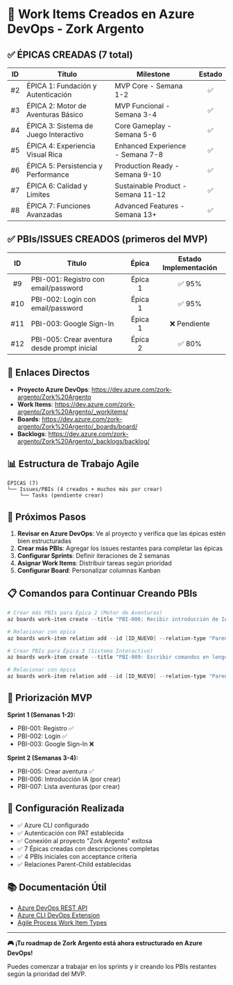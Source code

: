 # 🎉 Work Items Creados en Azure DevOps - Zork Argento

## ✅ **ÉPICAS CREADAS** (7 total)

| ID | Título | Milestone | Estado |
|:--:|--------|-----------|:------:|
| #2 | ÉPICA 1: Fundación y Autenticación | MVP Core - Semana 1-2 | ✅ |
| #3 | ÉPICA 2: Motor de Aventuras Básico | MVP Funcional - Semana 3-4 | ✅ |
| #4 | ÉPICA 3: Sistema de Juego Interactivo | Core Gameplay - Semana 5-6 | ✅ |
| #5 | ÉPICA 4: Experiencia Visual Rica | Enhanced Experience - Semana 7-8 | ✅ |
| #6 | ÉPICA 5: Persistencia y Performance | Production Ready - Semana 9-10 | ✅ |
| #7 | ÉPICA 6: Calidad y Límites | Sustainable Product - Semana 11-12 | ✅ |
| #8 | ÉPICA 7: Funciones Avanzadas | Advanced Features - Semana 13+ | ✅ |

## ✅ **PBIs/ISSUES CREADOS** (primeros del MVP)

| ID | Título | Épica | Estado Implementación |
|:--:|--------|:-----:|:--------------------:|
| #9 | PBI-001: Registro con email/password | Épica 1 | ✅ 95% |
| #10 | PBI-002: Login con email/password | Épica 1 | ✅ 95% |
| #11 | PBI-003: Google Sign-In | Épica 1 | ❌ Pendiente |
| #12 | PBI-005: Crear aventura desde prompt inicial | Épica 2 | ✅ 80% |

## 🔗 **Enlaces Directos**

- **Proyecto Azure DevOps**: https://dev.azure.com/zork-argento/Zork%20Argento
- **Work Items**: https://dev.azure.com/zork-argento/Zork%20Argento/_workitems/
- **Boards**: https://dev.azure.com/zork-argento/Zork%20Argento/_boards/board/
- **Backlogs**: https://dev.azure.com/zork-argento/Zork%20Argento/_backlogs/backlog/

## 📊 **Estructura de Trabajo Agile**

```
ÉPICAS (7) 
└── Issues/PBIs (4 creados + muchos más por crear)
    └── Tasks (pendiente crear)
```

## 🚀 **Próximos Pasos**

1. **Revisar en Azure DevOps**: Ve al proyecto y verifica que las épicas estén bien estructuradas
2. **Crear más PBIs**: Agregar los issues restantes para completar las épicas
3. **Configurar Sprints**: Definir iteraciones de 2 semanas
4. **Asignar Work Items**: Distribuir tareas según prioridad
5. **Configurar Board**: Personalizar columnas Kanban

## 📋 **Comandos para Continuar Creando PBIs**

```powershell
# Crear más PBIs para Épica 2 (Motor de Aventuras)
az boards work-item create --title "PBI-006: Recibir introducción de IA inmediatamente" --type "Issue" --description "Como jugador quiero recibir la introducción generada por IA inmediatamente"

# Relacionar con épica
az boards work-item relation add --id [ID_NUEVO] --relation-type "Parent" --target-id 3

# Crear PBIs para Épica 3 (Sistema Interactivo)  
az boards work-item create --title "PBI-009: Escribir comandos en lenguaje natural" --type "Issue" --description "Como jugador quiero escribir comandos en lenguaje natural"

# Relacionar con épica
az boards work-item relation add --id [ID_NUEVO] --relation-type "Parent" --target-id 4
```

## 🎯 **Priorización MVP**

**Sprint 1 (Semanas 1-2):** 
- PBI-001: Registro ✅ 
- PBI-002: Login ✅
- PBI-003: Google Sign-In ❌

**Sprint 2 (Semanas 3-4):**
- PBI-005: Crear aventura ✅
- PBI-006: Introducción IA (por crear)
- PBI-007: Lista aventuras (por crear)

## 🔧 **Configuración Realizada**

- ✅ Azure CLI configurado
- ✅ Autenticación con PAT establecida
- ✅ Conexión al proyecto "Zork Argento" exitosa
- ✅ 7 Épicas creadas con descripciones completas
- ✅ 4 PBIs iniciales con acceptance criteria
- ✅ Relaciones Parent-Child establecidas

## 📚 **Documentación Útil**

- [Azure DevOps REST API](https://docs.microsoft.com/en-us/rest/api/azure/devops/)
- [Azure CLI DevOps Extension](https://docs.microsoft.com/en-us/azure/devops/cli/)
- [Agile Process Work Item Types](https://docs.microsoft.com/en-us/azure/devops/boards/work-items/guidance/agile-process)

---

**🎮 ¡Tu roadmap de Zork Argento está ahora estructurado en Azure DevOps!**

Puedes comenzar a trabajar en los sprints y ir creando los PBIs restantes según la prioridad del MVP.
